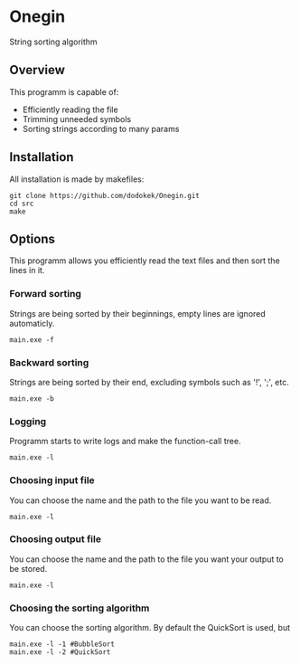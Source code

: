 # Onegin
String sorting algorithm
## Overview
This programm is capable of:
- Efficiently reading the file
- Trimming unneeded symbols
- Sorting strings according to many params
## Installation
All installation is made by makefiles:
~~~
git clone https://github.com/dodokek/Onegin.git
cd src
make
~~~
## Options
This programm allows you efficiently read the text files and then sort the lines in it.
### Forward sorting
Strings are being sorted by their beginnings, empty lines are ignored automaticly.
~~~
main.exe -f
~~~
### Backward sorting
Strings are being sorted by their end, excluding symbols such as '!', ';', etc.
~~~
main.exe -b
~~~
### Logging 
Programm starts to write logs and make the function-call tree.
~~~
main.exe -l
~~~

### Choosing input file 
You can choose the name and the path to the file you want to be read.
~~~
main.exe -l
~~~


### Choosing output file 
You can choose the name and the path to the file you want your output to be stored.
~~~
main.exe -l
~~~

### Choosing the sorting algorithm 
You can choose the sorting algorithm.
By default the QuickSort is used, but 
~~~
main.exe -l -1 #BubbleSort
main.exe -l -2 #QuickSort
~~~

